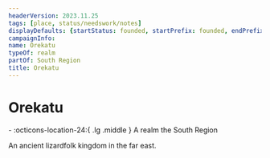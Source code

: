 ```yaml
---
headerVersion: 2023.11.25
tags: [place, status/needswork/notes]
displayDefaults: {startStatus: founded, startPrefix: founded, endPrefix: destroyed, endStatus: destroyed}
campaignInfo:
name: Orekatu
typeOf: realm
partOf: South Region
title: Orekatu
---
```


# Orekatu
<div class="grid cards ext-narrow-margin ext-one-column" markdown>
-    :octicons-location-24:{ .lg .middle } A realm the South Region  
</div>


An ancient lizardfolk kingdom in the far east. 

